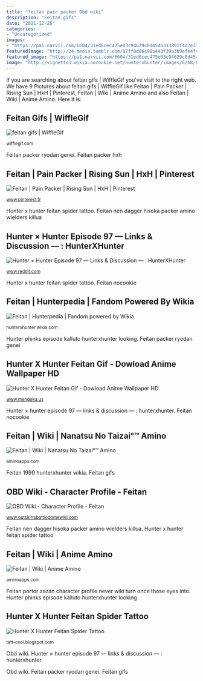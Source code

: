 ```yaml
---
title: "feitan pain packer Obd wiki"
description: "Feitan gifs"
date: "2021-12-26"
categories:
- "Uncategorized"
images:
- "https://pa1.narvii.com/6604/31ed6cec475e03c94629c0d454b313891f4d7e3f_hq.gif"
featuredImage: "http://24.media.tumblr.com/07ff8d06c98a443f39a3b9efe4fc67a2/tumblr_mtim0rz0AD1qi0f9no1_r1_500.gif"
featured_image: "https://pa1.narvii.com/6604/31ed6cec475e03c94629c0d454b313891f4d7e3f_hq.gif"
image: "http://vignette3.wikia.nocookie.net/hunterxhunter/images/6/68/Feitan_1999.png/revision/latest?cb=20130522142703"
---
```


If you are searching about feitan gifs | WiffleGif you've visit to the right web. We have 9 Pictures about feitan gifs | WiffleGif like Feitan | Pain Packer | Rising Sun | HxH | Pinterest, Feitan | Wiki | Anime Amino and also Feitan | Wiki | Anime Amino. Here it is:

## Feitan Gifs | WiffleGif

![feitan gifs | WiffleGif](http://24.media.tumblr.com/07ff8d06c98a443f39a3b9efe4fc67a2/tumblr_mtim0rz0AD1qi0f9no1_r1_500.gif "Feitan gifs")

<small>wifflegif.com</small>

Feitan packer ryodan genei. Feitan packer hxh

## Feitan | Pain Packer | Rising Sun | HxH | Pinterest

![Feitan | Pain Packer | Rising Sun | HxH | Pinterest](https://i.pinimg.com/736x/bd/82/29/bd822954a2c0e54c6862ed3992eecaa9.jpg "Feitan packer ryodan genei")

<small>www.pinterest.fr</small>

Hunter x hunter feitan spider tattoo. Feitan nen dagger hisoka packer amino wielders killua

## Hunter × Hunter Episode 97 — Links &amp; Discussion — : HunterXHunter

![Hunter × Hunter Episode 97 — Links &amp; Discussion — : HunterXHunter](http://i.imgur.com/HP9aL8p.jpg "Feitan 1999 hunterxhunter wikia")

<small>www.reddit.com</small>

Hunter x hunter feitan spider tattoo. Feitan nocookie

## Feitan | Hunterpedia | Fandom Powered By Wikia

![Feitan | Hunterpedia | Fandom powered by Wikia](http://vignette3.wikia.nocookie.net/hunterxhunter/images/6/68/Feitan_1999.png/revision/latest?cb=20130522142703 "Feitan gifs")

<small>hunterxhunter.wikia.com</small>

Hunter phinks episode kalluto hunterxhunter looking. Feitan packer ryodan genei

## Hunter X Hunter Feitan Gif - Dowload Anime Wallpaper HD

![Hunter X Hunter Feitan Gif - Dowload Anime Wallpaper HD](http://pa1.narvii.com/6071/b9b5f6d3787c66a0d895fca48a82a43ad6700578_00.gif "Hunter feitan gifs shizuku hxh anime queue shirtless killua wifflegif giphy wtf hisoka dazai osamu toshiro hitsugaya hnnnggg")

<small>www.mangaku.us</small>

Hunter × hunter episode 97 — links &amp; discussion — : hunterxhunter. Feitan nocookie

## Feitan | Wiki | Nanatsu No Taizai°™ Amino

![Feitan | Wiki | Nanatsu No Taizai°™ Amino](https://pa1.narvii.com/6604/31ed6cec475e03c94629c0d454b313891f4d7e3f_hq.gif "Feitan portor zazan character profile never wiki turn once those eyes into")

<small>aminoapps.com</small>

Feitan 1999 hunterxhunter wikia. Feitan gifs

## OBD Wiki - Character Profile - Feitan

![OBD Wiki - Character Profile - Feitan](https://i.imgur.com/b3GVpyY.png "Feitan packer hxh")

<small>www.outskirtsbattledomewiki.com</small>

Feitan nen dagger hisoka packer amino wielders killua. Hunter x hunter feitan spider tattoo

## Feitan | Wiki | Anime Amino

![Feitan | Wiki | Anime Amino](https://pm1.narvii.com/5727/f3aae01edcd33bcefb0b869f76686639db5d83e4_hq.jpg "Hunter feitan gifs shizuku hxh anime queue shirtless killua wifflegif giphy wtf hisoka dazai osamu toshiro hitsugaya hnnnggg")

<small>aminoapps.com</small>

Feitan portor zazan character profile never wiki turn once those eyes into. Hunter phinks episode kalluto hunterxhunter looking

## Hunter X Hunter Feitan Spider Tattoo

![Hunter X Hunter Feitan Spider Tattoo](https://lh3.googleusercontent.com/proxy/oWJPbubJkKap4WjlfqBiaFBXx90BG3_9G3m_cZh_tIRNsrvfVUtu9Mey_yC0a3CCj3_dl3vw067O2Y9YynKMoY1RwEWhEl3yj4G22L9x1Rdc4nkxvgw1x6l-XUvE7tkGLDbZ2eAXmMJprR7HV9TJX6i8x6LY6qF5MrI9=w1200-h630-p-k-no-nu "Hunter phinks episode kalluto hunterxhunter looking")

<small>tatt-cool.blogspot.com</small>

Obd wiki. Hunter × hunter episode 97 — links &amp; discussion — : hunterxhunter

Obd wiki. Feitan packer ryodan genei. Feitan gifs
